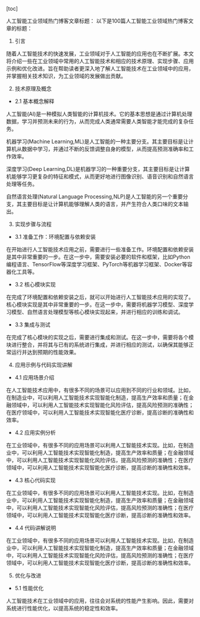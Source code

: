 
[toc]                    
                
                
人工智能工业领域热门博客文章标题：
以下是100篇人工智能工业领域热门博客文章的标题：

1. 引言

随着人工智能技术的快速发展，工业领域对于人工智能的应用也在不断扩展。本文将介绍一些在工业领域中常用的人工智能技术和相应的技术原理、实现步骤、应用示例和优化改进。旨在帮助读者更深入地了解人工智能技术在工业领域中的应用，并掌握相关技术知识，为工业领域的发展做出贡献。

2. 技术原理及概念

- 2.1 基本概念解释

人工智能(AI)是一种模拟人类智能的计算机技术。它的基本思想是通过计算机处理数据，学习并预测未来的行为，从而完成人类通常需要人类智能才能完成的复杂任务。

机器学习(Machine Learning,ML)是人工智能的一种主要分支。其主要目标是让计算机从数据中学习，并通过不断的反馈调整自身的模型，从而提高预测准确率和工作效率。

深度学习(Deep Learning,DL)是机器学习的一种重要分支，其主要目标是让计算机能够学习更复杂的特征和模式，从而更好地进行图像识别、语音识别和自然语言处理等任务。

自然语言处理(Natural Language Processing,NLP)是人工智能的另一个重要分支，其主要目标是让计算机能够理解人类的语言，并产生符合人类口味的文本输出。

3. 实现步骤与流程

- 3.1 准备工作：环境配置与依赖安装

在开始进行人工智能技术应用之前，需要进行一些准备工作。环境配置和依赖安装是其中非常重要的一步。在这一步中，需要安装必要的软件和框架，比如Python编程语言、TensorFlow等深度学习框架、PyTorch等机器学习框架、Docker等容器化工具等。

- 3.2 核心模块实现

在完成了环境配置和依赖安装之后，就可以开始进行人工智能技术应用的实现了。核心模块实现是其中非常重要的一步。在这一步中，需要将机器学习模型、深度学习模型、自然语言处理模型等核心模块实现起来，并进行相应的训练和调试。

- 3.3 集成与测试

在完成了核心模块的实现之后，需要进行集成和测试。在这一步中，需要将各个模块进行整合，并将其与已有的系统进行集成，并进行相应的测试，以确保其能够正常运行并达到预期的性能效果。

4. 应用示例与代码实现讲解

- 4.1 应用场景介绍

在人工智能技术应用中，有很多不同的场景可以应用到不同的行业和领域。比如，在制造业中，可以利用人工智能技术实现智能化制造，提高生产效率和质量；在金融领域中，可以利用人工智能技术实现智能化风险评估，提高风险预测的准确性；在医疗领域中，可以利用人工智能技术实现智能化医疗诊断，提高诊断的准确性和效率。

- 4.2 应用实例分析

在工业领域中，有很多不同的应用场景可以利用人工智能技术实现。比如，在制造业中，可以利用人工智能技术实现智能化制造，提高生产效率和质量；在金融领域中，可以利用人工智能技术实现智能化风险评估，提高风险预测的准确性；在医疗领域中，可以利用人工智能技术实现智能化医疗诊断，提高诊断的准确性和效率。

- 4.3 核心代码实现

在工业领域中，有很多不同的应用场景可以利用人工智能技术实现。比如，在制造业中，可以利用人工智能技术实现智能化制造，提高生产效率和质量；在金融领域中，可以利用人工智能技术实现智能化风险评估，提高风险预测的准确性；在医疗领域中，可以利用人工智能技术实现智能化医疗诊断，提高诊断的准确性和效率。

- 4.4 代码讲解说明

在工业领域中，有很多不同的应用场景可以利用人工智能技术实现。比如，在制造业中，可以利用人工智能技术实现智能化制造，提高生产效率和质量；在金融领域中，可以利用人工智能技术实现智能化风险评估，提高风险预测的准确性；在医疗领域中，可以利用人工智能技术实现智能化医疗诊断，提高诊断的准确性和效率。

5. 优化与改进

- 5.1 性能优化

人工智能技术在工业领域中的应用，往往会对系统的性能产生影响。因此，需要对系统进行性能优化，以提高系统的稳定性和效率。

